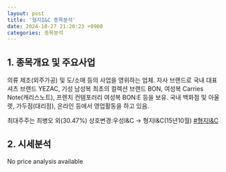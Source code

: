 ```yaml
---
layout: post
title: '형지I&C 종목분석'
date: 2024-10-27 21:20:23 +0900
categories: 종목분석
---
```


## 1. 종목개요 및 주요사업

의류 제조(외주가공) 및 도/소매 등의 사업을 영위하는 업체. 자사 브랜드로 국내 대표 셔츠 브랜드 YEZAC, 기성 남성복 최초의 컬렉션 브랜드 BON, 여성복 Carries Note(캐리스노트), 프렌치 컨템포러리 여성복 BON:E 등을 보유. 국내 백화점 및 아울렛, 가두점(대리점), 온라인 등에서 영업활동을 하고 있음. 

최대주주는 최병오 외(30.47%) 상호변경:우성I&C -> 형지I&C(15년10월)
[#형지I&C](#)

## 2. 시세분석

No price analysis available
